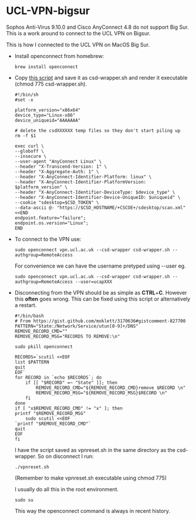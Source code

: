 # UCL-VPN-bigsur
Sophos Anti-Virus 9.10.0 and Cisco AnyConnect 4.8 do not support Big Sur. This is a work around to connect to the UCL VPN on Bigsur.


This is how I connected to the UCL VPN on MacOS Big Sur.

- Install openconnect from homebrew:

  ```
  brew install openconnect
  ```

- Copy [this script](https://blogs.ucl.ac.uk/dh/2015/09/18/tutorial-ucl-vpn-linux/) and save it as csd-wrapper.sh and render it executable (chmod 775 csd-wrapper.sh).

  ```
  #!/bin/sh
  #set -x
  
  platform_version="x86x64"
  device_type="Linux-x86"
  device_uniqueid="AAAAAAA"
  
  # delete the csdXXXXXX temp files so they don't start piling up
  rm -f $1
  
  exec curl \
  --globoff \
  --insecure \
  --user-agent "AnyConnect Linux" \
  --header "X-Transcend-Version: 1" \
  --header "X-Aggregate-Auth: 1" \
  --header "X-AnyConnect-Identifier-Platform: linux" \
  --header "X-AnyConnect-Identifier-PlatformVersion: $platform_version" \
  --header "X-AnyConnect-Identifier-DeviceType: $device_type" \
  --header "X-AnyConnect-Identifier-Device-UniqueID: $uniqueid" \
  --cookie "sdesktop=$CSD_TOKEN" \
  --data-ascii @- "https://$CSD_HOSTNAME/+CSCOE+/sdesktop/scan.xml" <<END
  endpoint.feature="failure";
  endpoint.os.version="Linux";
  END
  ```

- To connect to the VPN use:

  ```
  sudo openconnect vpn.ucl.ac.uk --csd-wrapper csd-wrapper.sh --authgroup=RemoteAccess
  
  ```

  For convenience we can have the username pretyped using --user eg.

  ```
  sudo openconnect vpn.ucl.ac.uk --csd-wrapper csd-wrapper.sh --authgroup=RemoteAccess --user=ucapXXX
  ```

- Disconnecting from the VPN should be as simple as  **CTRL**+**C**. However this **often** goes wrong. This can be fixed using this script or alternatively  a restart.

  ```
  #!/bin/bash
  # From https://gist.github.com/moklett/3170636#gistcomment-827700
  PATTERN="State:/Network/Service/utun[0-9]+/DNS"
  REMOVE_RECORD_CMD=""
  REMOVE_RECORD_MSG="RECORDS TO REMOVE:\n"
  
  sudo pkill openconnect
  
  RECORDS=`scutil <<EOF
  list $PATTERN
  quit
  EOF`
  for RECORD in `echo $RECORDS`; do
      if [[ "$RECORD" =~ "State" ]]; then
          REMOVE_RECORD_CMD="${REMOVE_RECORD_CMD}remove $RECORD \n"
          REMOVE_RECORD_MSG="${REMOVE_RECORD_MSG}$RECORD \n"
      fi
  done
  if [ "x$REMOVE_RECORD_CMD" != "x" ]; then
  printf "$REMOVE_RECORD_MSG"
      sudo scutil <<EOF
  `printf "$REMOVE_RECORD_CMD"`
  quit
  EOF
  fi
  ```

  I have the script saved as vpnreset.sh in the same directory as the csd-wrapper. So on disconnect I run:

  ```
  ./vpnreset.sh
  ```

  (Remember to make vpnreset.sh executable using chmod 775)

  I usually do all this in the root environment.

  ```
  sudo su
  ```

  This way the openconnect command is always in recent history.
